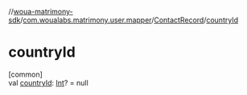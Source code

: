 //[woua-matrimony-sdk](../../../index.md)/[com.woualabs.matrimony.user.mapper](../index.md)/[ContactRecord](index.md)/[countryId](country-id.md)

# countryId

[common]\
val [countryId](country-id.md): [Int](https://kotlinlang.org/api/latest/jvm/stdlib/kotlin/-int/index.html)? = null
